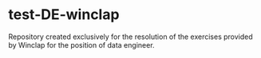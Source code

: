 # test-DE-winclap
Repository created exclusively for the resolution of the exercises provided by Winclap for the position of data engineer.
